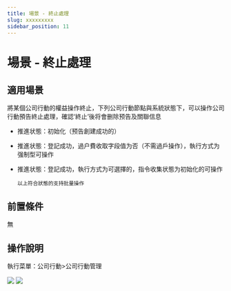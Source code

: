 ```yaml
---
title: 場景 - 終止處理
slug: xxxxxxxxx
sidebar_position: 11
---
```



# 場景 - 終止處理

## 適用場景

將某個公司行動的權益操作終止，下列公司行動節點與系統狀態下，可以操作公司行動預告終止處理，確認‘終止’後将會删除预告及關聯信息

- 推進状態：初始化（预告創建成功的）
- 推進状態：登記成功，過户費收取字段值为否（不需過戶操作），執行方式为强制型可操作
- 推進状態：登記成功，執行方式为可選擇的，指令收集状態为初始化的可操作

      以上符合狀態的支持批量操作

## 前置條件

無

## 操作說明 

執行菜單：公司行動&gt;公司行動管理

<img src="/assets/INbgbDcgzolOG1xts2HcC70Mnnd.png" src-width="2898" src-height="1460" align="center"/>

<img src="/assets/BxyRbb1WvoaVtDxlqPhcvn3inhd.png" src-width="2382" src-height="1454" align="center"/>

